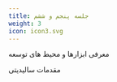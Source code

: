 ```yaml
---
title: جلسه پنجم و ششم
weight: 3
icon: icon3.svg
---
```


معرفی ابزارها و محیط های توسعه

مقدمات سالیدیتی

